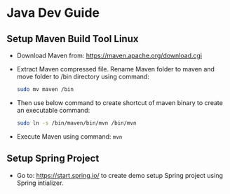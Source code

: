 # Java Dev Guide

## Setup Maven Build Tool Linux

* Download Maven from: https://maven.apache.org/download.cgi

* Extract Maven compressed file. Rename Maven folder to maven and move folder to /bin directory using command:

  ```sh
  sudo mv maven /bin
  ```

* Then use below command to create shortcut of maven binary to create an executable command:

  ```sh
  sudo ln -s /bin/maven/bin/mvn /bin/mvn
  ```

* Execute Maven using command: `mvn`

## Setup Spring Project

* Go to: https://start.spring.io/ to create demo setup Spring project using Spring intializer.
